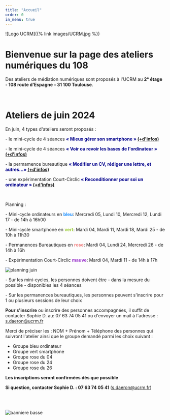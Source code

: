 ```yaml
---
title: "Accueil"
order: 0
in_menu: true
---
```

![Logo UCRM]({% link images/UCRM.jpg %})
<h1>Bienvenue sur la page des ateliers numériques du 108</h1>

Des ateliers de médiation numériques sont proposés à l'UCRM au **2° étage - 108 route d’Espagne – 31 100 Toulouse**. 
<p>
<br/>


<h1>Ateliers de juin 2024</h1>
<p>
En juin, 4 types d'ateliers seront proposés : <p>
- le mini-cycle de 4 séances <b><span style="color:DarkBlue">« Mieux gérer son smartphone » </span> <a href="https://sofi-ucrm.github.io/ucrm-mednum/mini-cycles.html#smartphone"> (+d'infos) </a></b><p>
- le mini-cycle de 4 séances <b><span style="color:DarkBlue">« Voir ou revoir les bases de l'ordinateur »  </span> <a href="https://sofi-ucrm.github.io/ucrm-mednum/mini-cycles#ordinateur"> (+d'infos) </a> </b><p>
- la permamence bureautique <b><span style="color:DarkBlue">« Modifier un CV, rédiger une lettre, et autres...»  </span> <a href="https://sofi-ucrm.github.io/ucrm-mednum/permanences.html#cv_lettre"> (+d'infos) </a></b><p>
- une expérimentation Court-Circlic <b><span style="color:DarkBlue">« Reconditionner pour soi un ordinateur »</span> <a href="https://sofi-ucrm.github.io/ucrm-mednum/mini-cycles#zeroeuros"> (+d'infos) </a></b><p>
<p>
<br>
<p>
Planning : <p>
- Mini-cycle ordinateurs en <b><span style="color:DodgerBlue ">bleu</span></b>: Mercredi 05, Lundi 10, Mercredi 12, Lundi 17 - de 14h à 16h00<p>
- Mini-cycle smartphone en <b><span style="color:YellowGreen">vert</span></b>: Mardi 04, Mardi 11, Mardi 18, Mardi 25 - de 10h à 11h30<p>
- Permanences Bureautiques en <b><span style="color:LightCoral ">rose</span></b>: Mardi 04, Lundi 24, Mercredi 26 - de 14h à 16h<p>
- Expérimentation Court-Circlic <b><span style="color:DarkOrchid">mauve</span></b>: Mardi 04, Mardi 11 - de 14h à 17h<p>
<p>
<img alt="planning juin" src="https://sofi-ucrm.github.io/ucrm-mednum/images/planningjuin2024_2.png"  />
<p>
- Sur les mini-cycles, les personnes doivent être - dans la mesure du possible - disponibles les 4 séances<p>
- Sur les permanences bureautiques, les personnes peuvent s'inscrire pour 1 ou plusieurs sessions de leur choix<p>
<p>

<b>Pour s'inscrire</b> ou inscrire des personnes accompagnées, il suffit de contacter Sophie D. au: 07 63 74 05 41 ou d'envoyer un mail à l'adresse : <a href="mailto:s.daeron@ucrm.fr">s.daeron@ucrm.fr</a> <p>

Merci de préciser les : NOM + Prénom + Téléphone des personnes qui suivront l'atelier ainsi que le groupe demandé parmi les choix suivant :
<ul>
	<li>Groupe bleu ordinateur</li>
	<li>Groupe vert smartphone</li>
	<li>Groupe rose du 04</li>
	<li>Groupe rose du 24</li>
	<li>Groupe rose du 26</li>
</ul>


<b>Les inscriptions seront confirmées dès que possible </b><p>
<b>Si question, contacter Sophie D. : 07 63 74 05 41 </b>(<a href="mailto:s.daeron@ucrm.fr">s.daeron@ucrm.fr</a>)<p>
<br/>
<br/>

<img alt="banniere basse" src="https://sofi-ucrm.github.io/ucrm-mednum/images/banière basse avec UCRM.png"  /><p> 
